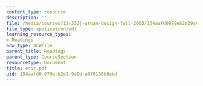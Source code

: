 ```yaml
---
content_type: resource
description: ''
file: /media/courses/11-332j-urban-design-fall-2003/154aafd0079eb2e29a6da876130b0abd_eric.pdf
file_type: application/pdf
learning_resource_types:
- Readings
ocw_type: OCWFile
parent_title: Readings
parent_type: CourseSection
resourcetype: Document
title: eric.pdf
uid: 154aafd0-079e-b2e2-9a6d-a876130b0abd
---
```

